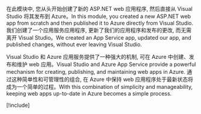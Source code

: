 <span data-ttu-id="bb20e-101">在此模块中, 您从头开始创建了新的 ASP.NET web 应用程序, 然后直接从 Visual Studio 将其发布到 Azure。</span><span class="sxs-lookup"><span data-stu-id="bb20e-101">In this module, you created a new ASP.NET web app from scratch and then published it to Azure directly from Visual Studio.</span></span> <span data-ttu-id="bb20e-102">我们创建了一个应用服务应用程序, 更新了我们的应用程序和发布的更改, 而无需离开 Visual Studio。</span><span class="sxs-lookup"><span data-stu-id="bb20e-102">We created an App Service app, updated our app, and published changes, without ever leaving Visual Studio.</span></span>

<span data-ttu-id="bb20e-103">Visual Studio 和 Azure 应用服务提供了一种强大的机制, 可在 Azure 中创建、发布和维护 web 应用。</span><span class="sxs-lookup"><span data-stu-id="bb20e-103">Visual Studio and Azure App Service provide a powerful mechanism for creating, publishing, and maintaining web apps in Azure.</span></span> <span data-ttu-id="bb20e-104">通过这种简单性和可管理性的组合, 在 Azure 中保持 web 应用程序处于最新状态将成为一个简单的过程。</span><span class="sxs-lookup"><span data-stu-id="bb20e-104">With this combination of simplicity and manageability, keeping web apps up-to-date in Azure becomes a simple process.</span></span>

[!include[](../../../includes/azure-sandbox-cleanup.md)]